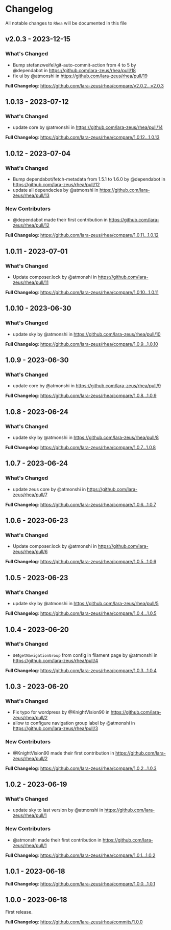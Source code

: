 # Changelog

All notable changes to `Rhea` will be documented in this file

## v2.0.3 - 2023-12-15

### What's Changed

* Bump stefanzweifel/git-auto-commit-action from 4 to 5 by @dependabot in https://github.com/lara-zeus/rhea/pull/18
* fix ui by @atmonshi in https://github.com/lara-zeus/rhea/pull/19

**Full Changelog**: https://github.com/lara-zeus/rhea/compare/v2.0.2...v2.0.3

## 1.0.13 - 2023-07-12

### What's Changed

- update core by @atmonshi in https://github.com/lara-zeus/rhea/pull/14

**Full Changelog**: https://github.com/lara-zeus/rhea/compare/1.0.12...1.0.13

## 1.0.12 - 2023-07-04

### What's Changed

- Bump dependabot/fetch-metadata from 1.5.1 to 1.6.0 by @dependabot in https://github.com/lara-zeus/rhea/pull/12
- update all dependecies by @atmonshi in https://github.com/lara-zeus/rhea/pull/13

### New Contributors

- @dependabot made their first contribution in https://github.com/lara-zeus/rhea/pull/12

**Full Changelog**: https://github.com/lara-zeus/rhea/compare/1.0.11...1.0.12

## 1.0.11 - 2023-07-01

### What's Changed

- Update composer.lock by @atmonshi in https://github.com/lara-zeus/rhea/pull/11

**Full Changelog**: https://github.com/lara-zeus/rhea/compare/1.0.10...1.0.11

## 1.0.10 - 2023-06-30

### What's Changed

- update sky by @atmonshi in https://github.com/lara-zeus/rhea/pull/10

**Full Changelog**: https://github.com/lara-zeus/rhea/compare/1.0.9...1.0.10

## 1.0.9 - 2023-06-30

### What's Changed

- update core by @atmonshi in https://github.com/lara-zeus/rhea/pull/9

**Full Changelog**: https://github.com/lara-zeus/rhea/compare/1.0.8...1.0.9

## 1.0.8 - 2023-06-24

### What's Changed

- update sky by @atmonshi in https://github.com/lara-zeus/rhea/pull/8

**Full Changelog**: https://github.com/lara-zeus/rhea/compare/1.0.7...1.0.8

## 1.0.7 - 2023-06-24

### What's Changed

- update zeus core by @atmonshi in https://github.com/lara-zeus/rhea/pull/7

**Full Changelog**: https://github.com/lara-zeus/rhea/compare/1.0.6...1.0.7

## 1.0.6 - 2023-06-23

### What's Changed

- Update composer.lock by @atmonshi in https://github.com/lara-zeus/rhea/pull/6

**Full Changelog**: https://github.com/lara-zeus/rhea/compare/1.0.5...1.0.6

## 1.0.5 - 2023-06-23

### What's Changed

- update sky by @atmonshi in https://github.com/lara-zeus/rhea/pull/5

**Full Changelog**: https://github.com/lara-zeus/rhea/compare/1.0.4...1.0.5

## 1.0.4 - 2023-06-20

### What's Changed

- set`getNavigationGroup` from config in filament page by @atmonshi in https://github.com/lara-zeus/rhea/pull/4

**Full Changelog**: https://github.com/lara-zeus/rhea/compare/1.0.3...1.0.4

## 1.0.3 - 2023-06-20

### What's Changed

- Fix typo for wordpress by @KnightVision90 in https://github.com/lara-zeus/rhea/pull/2
- allow to configure navigation group label by @atmonshi in https://github.com/lara-zeus/rhea/pull/3

### New Contributors

- @KnightVision90 made their first contribution in https://github.com/lara-zeus/rhea/pull/2

**Full Changelog**: https://github.com/lara-zeus/rhea/compare/1.0.2...1.0.3

## 1.0.2 - 2023-06-19

### What's Changed

- update sky to last version by @atmonshi in https://github.com/lara-zeus/rhea/pull/1

### New Contributors

- @atmonshi made their first contribution in https://github.com/lara-zeus/rhea/pull/1

**Full Changelog**: https://github.com/lara-zeus/rhea/compare/1.0.1...1.0.2

## 1.0.1 - 2023-06-18

**Full Changelog**: https://github.com/lara-zeus/rhea/compare/1.0.0...1.0.1

## 1.0.0 - 2023-06-18

First release.

**Full Changelog**: https://github.com/lara-zeus/rhea/commits/1.0.0
